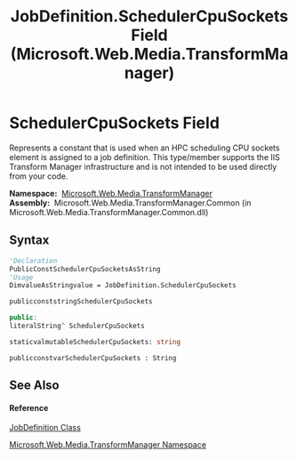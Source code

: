 ﻿---
title: JobDefinition.SchedulerCpuSockets Field (Microsoft.Web.Media.TransformManager)
TOCTitle: SchedulerCpuSockets Field
ms:assetid: F:Microsoft.Web.Media.TransformManager.JobDefinition.SchedulerCpuSockets
ms:mtpsurl: https://msdn.microsoft.com/en-us/library/microsoft.web.media.transformmanager.jobdefinition.schedulercpusockets(v=VS.90)
ms:contentKeyID: 35520720
ms.date: 06/14/2012
mtps_version: v=VS.90
f1_keywords:
- Microsoft.Web.Media.TransformManager.JobDefinition.SchedulerCpuSockets
dev_langs:
- CSharp
- JScript
- VB
- FSharp
- c++
api_location:
- Microsoft.Web.Media.TransformManager.Common.dll
api_name:
- Microsoft.Web.Media.TransformManager.JobDefinition.SchedulerCpuSockets
api_type:
- Managed
topic_type:
- apiref
- kbSyntax
product_family_name: VS
ROBOTS: INDEX,FOLLOW
---

# SchedulerCpuSockets Field

Represents a constant that is used when an HPC scheduling CPU sockets element is assigned to a job definition. This type/member supports the IIS Transform Manager infrastructure and is not intended to be used directly from your code.

**Namespace:**  [Microsoft.Web.Media.TransformManager](microsoft-web-media-transformmanager-namespace.md)  
**Assembly:**  Microsoft.Web.Media.TransformManager.Common (in Microsoft.Web.Media.TransformManager.Common.dll)

## Syntax

``` vb
'Declaration
PublicConstSchedulerCpuSocketsAsString
'Usage
DimvalueAsStringvalue = JobDefinition.SchedulerCpuSockets
```

``` csharp
publicconststringSchedulerCpuSockets
```

``` c++
public:
literalString^ SchedulerCpuSockets
```

``` fsharp
staticvalmutableSchedulerCpuSockets: string
```

``` jscript
publicconstvarSchedulerCpuSockets : String
```

## See Also

#### Reference

[JobDefinition Class](jobdefinition-class-microsoft-web-media-transformmanager.md)

[Microsoft.Web.Media.TransformManager Namespace](microsoft-web-media-transformmanager-namespace.md)

